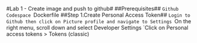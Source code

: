 #Lab 1 - Create image and push to github#
##Prerequisites##
`Github Codespace
`Dockerfile
##Step 1.Create Personal Access Token##
`Login to Github then click on Picture profile and navigate to Settings
`On the right menu, scroll down and select Developer Settings
`Click on Personal access tokens > Tokens (classic)
